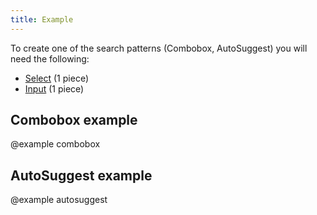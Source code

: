 ```yaml
---
title: Example
---
```


To create one of the search patterns (Combobox, AutoSuggest) you will need the following:

- [Select](/components/select/) (1 piece)
- [Input](/components/input/) (1 piece)

## Combobox example

@example combobox

## AutoSuggest example

@example autosuggest
